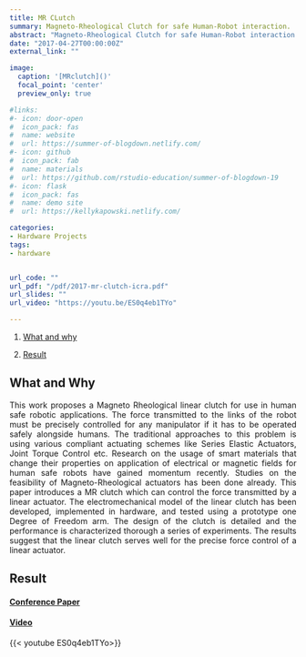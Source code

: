```yaml
---
title: MR CLutch
summary: Magneto-Rheological Clutch for safe Human-Robot interaction.
abstract: "Magneto-Rheological Clutch for safe Human-Robot interaction "
date: "2017-04-27T00:00:00Z"
external_link: ""

image:
  caption: '[MRclutch]()'
  focal_point: 'center'
  preview_only: true

#links:
#- icon: door-open
#  icon_pack: fas
#  name: website
#  url: https://summer-of-blogdown.netlify.com/
#- icon: github
#  icon_pack: fab
#  name: materials
#  url: https://github.com/rstudio-education/summer-of-blogdown-19
#- icon: flask
#  icon_pack: fas
#  name: demo site
#  url: https://kellykapowski.netlify.com/

categories:
- Hardware Projects
tags:
- hardware


url_code: ""
url_pdf: "/pdf/2017-mr-clutch-icra.pdf"
url_slides: ""
url_video: "https://youtu.be/ES0q4eb1TYo"

---
```

<DIV align="justify">

1. [What and why](#what-and-why)

2. [Result](#result)



## What and Why

This work proposes a Magneto Rheological linear clutch  for  use  in  human  safe  robotic  applications.  The  force  transmitted to the links of the robot must be precisely controlled for  any  manipulator  if  it  has  to  be  operated  safely  alongside  humans.  The  traditional  approaches  to  this  problem  is  using  various    compliant    actuating    schemes    like    Series    Elastic    Actuators,  Joint  Torque  Control  etc.  Research  on  the  usage  of  smart  materials  that  change  their  properties  on  application  of  electrical or magnetic fields for human safe robots have gained momentum  recently.  Studies  on  the  feasibility  of  Magneto-Rheological   actuators   has   been   done   already.   This   paper   introduces a MR clutch which can control the force transmitted by a linear actuator. The electromechanical model of the linear clutch has been developed, implemented in hardware, and tested using a prototype one Degree of Freedom arm. The design of the clutch is detailed and the performance is characterized thorough a series of experiments. The results suggest that the linear clutch serves well for the precise force control of a linear actuator.



## Result
#### [Conference Paper](/pdf/2017-mr-clutch-icra.pdf)

#### [Video](https://youtu.be/ES0q4eb1TYo)
{{< youtube ES0q4eb1TYo>}}






</DIV>



